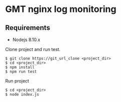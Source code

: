 # GMT nginx log monitoring

## Requirements

* Nodejs 8.10.x

Clone project and run test.

```
$ git clone https://git_url_clone <project_dir>
$ cd <project_dir>
$ npm install
$ npm run test
```

Run project

```
$ cd <project_dir>
$ node index.js
```
